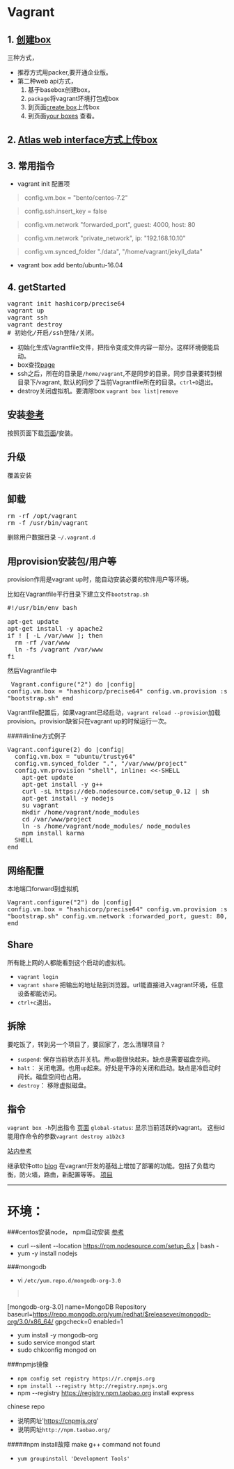 # Vagrant



## 1. [创建box](https://atlas.hashicorp.com/help/vagrant/boxes/create)
三种方式， 

+ 推荐方式用packer,要开通企业版。
+ 第二种web api方式， 
  1. 基于basebox创建box，
  2. `package`将vagrant环境打包成box
  3. 到页面[create box](https://atlas.hashicorp.com/boxes/new)上传box
  4. 到页面[your boxes](https://atlas.hashicorp.com/vagrant) 查看。
## 2. [Atlas web interface方式上传box](https://atlas.hashicorp.com/boxes/new)
## 3. 常用指令
+ vagrant init 配置项
> config.vm.box = "bento/centos-7.2"

> config.ssh.insert_key = false

> config.vm.network "forwarded_port", guest: 4000, host: 80

> config.vm.network "private_network", ip: "192.168.10.10"

> config.vm.synced_folder "./data", "/home/vagrant/jekyll_data"

+ vagrant box add bento/ubuntu-16.04


## 4. getStarted
<pre>vagrant init hashicorp/precise64
vagrant up
vagrant ssh
vagrant destroy
# 初始化/开启/ssh登陆/关闭。
</pre>

+ 初始化生成Vagrantfile文件，把指令变成文件内容一部分。这样环境便能启动。
+ box查找[page](https://atlas.hashicorp.com/boxes/search)
+ ssh之后，所在的目录是`/home/vagrant`,不是同步的目录。同步目录要转到根目录下/vagrant, 默认的同步了当前Vagrantfile所在的目录。`ctrl+D`退出。
+ destroy关闭虚拟机。要清除box `vagrant box list|remove`

## 安装[参考](https://www.vagrantup.com/docs/installation/)
按照页面下载[页面](https://www.vagrantup.com/downloads.html)/安装。
## 升级
覆盖安装
## 卸载
<pre>rm -rf /opt/vagrant
rm -f /usr/bin/vagrant</pre>
删除用户数据目录 `~/.vagrant.d`

## 用provision安装包/用户等
provision作用是vagrant up时，能自动安装必要的软件用户等环境。

比如在Vagrantfile平行目录下建立文件`bootstrap.sh`
<pre>#!/usr/bin/env bash

apt-get update
apt-get install -y apache2
if ! [ -L /var/www ]; then
  rm -rf /var/www
  ln -fs /vagrant /var/www
fi</pre>
然后Vagrantfile中<pre>
Vagrant.configure("2") do |config|
  config.vm.box = "hashicorp/precise64"
  config.vm.provision :shell, path: "bootstrap.sh"
end
</pre>

Vagrantfile配置后，如果vagrant已经启动，`vagrant reload --provision`加载provision。provision缺省只在vagrant up的时候运行一次。

#####inline方式例子
<pre>
Vagrant.configure(2) do |config|
  config.vm.box = "ubuntu/trusty64"
  config.vm.synced_folder ".", "/var/www/project"
  config.vm.provision "shell", inline: <<-SHELL
    apt-get update
    apt-get install -y g++
    curl -sL https://deb.nodesource.com/setup_0.12 | sh
    apt-get install -y nodejs
    su vagrant
    mkdir /home/vagrant/node_modules
    cd /var/www/project
    ln -s /home/vagrant/node_modules/ node_modules
    npm install karma
  SHELL
end
</pre>

## 网络配置
本地端口forward到虚拟机<pre>Vagrant.configure("2") do |config|
  config.vm.box = "hashicorp/precise64"
  config.vm.provision :shell, path: "bootstrap.sh"
  config.vm.network :forwarded_port, guest: 80, host: 4567
end</pre>

## Share
所有能上网的人都能看到这个启动的虚拟机。

+ `vagrant login`
+ `vagrant share`
把输出的地址贴到浏览器。url能直接进入vagrant环境，任意设备都能访问。
+ `ctrl+c`退出。


## 拆除
要吃饭了，转到另一个项目了，要回家了，怎么清理项目？

+ `suspend`: 保存当前状态并关机。用`up`能很快起来。缺点是需要磁盘空间。
+ `halt`： 关闭电源。也用`up`起来。好处是干净的关闭和启动。缺点是冷启动时间长。磁盘空间也占用。
+ `destroy`： 移除虚拟磁盘。

## 指令
`vagrant box -h`列出指令
 [页面](https://www.vagrantup.com/docs/cli/global-status.html)
`global-status`: 显示当前活跃的vagrant。 这些id能用作命令的参数`vagrant destroy a1b2c3`

[站内参考](ch1/jekyll-install.md)

继承软件otto
[blog](https://www.hashicorp.com/blog/otto.html)
在vagrant开发的基础上增加了部署的功能。包括了负载均衡，防火墙，路由，新配置等等。
[项目](https://www.ottoproject.io/)

---
# 环境：
###centos安装node， npm自动安装
[参考](https://nodejs.org/en/download/package-manager/)

+ curl --silent --location https://rpm.nodesource.com/setup_6.x | bash -
+ yum -y install nodejs

###mongodb
+  vi `/etc/yum.repo.d/mongodb-org-3.0`

> <pre>
[mongodb-org-3.0]
name=MongoDB Repository
baseurl=https://repo.mongodb.org/yum/redhat/$releasever/mongodb-org/3.0/x86_64/
gpgcheck=0
enabled=1
</pre>

+ yum install -y mongodb-org
+ sudo service mongod start
+ sudo chkconfig mongod on


###npmjs镜像
+ `npm config set registry https://r.cnpmjs.org`
+ `npm install --registry http://registry.npmjs.org`
+ npm --registry https://registry.npm.taobao.org install express


chinese repo 

+ 说明网址'https://cnpmjs.org'
+ 说明网址`http://npm.taobao.org/`

#####npm install故障 make g++ command not found

+ `yum groupinstall 'Development Tools'`
